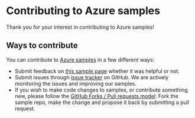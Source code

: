 # Contributing to Azure samples

Thank you for your interest in contributing to Azure samples!

## Ways to contribute

You can contribute to [Azure samples](https://github.com/Azure-Samples/search-dotnet-manage-search-service) in a few different ways:

- Submit feedback on [this sample page](https://azure.microsoft.com/documentation/samples/search-dotnet-manage-search-service/) whether it was helpful or not.  
- Submit issues through [issue tracker](https://github.com/Azure-Samples/search-dotnet-manage-search-service/issues) on GitHub. We are actively monitoring the issues and improving our samples.
- If you wish to make code changes to samples, or contribute something new, please follow the [GitHub Forks / Pull requests model](https://help.github.com/articles/fork-a-repo/): Fork the sample repo, make the change and propose it back by submitting a pull request.